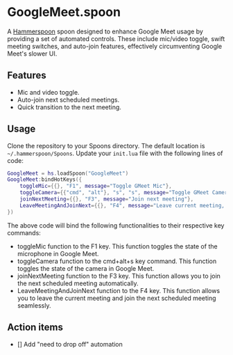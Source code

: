 # GoogleMeet.spoon

A [Hammerspoon](https://github.com/Hammerspoon/hammerspoon) spoon designed to enhance Google Meet usage by providing a set of automated controls. These include mic/video toggle, swift meeting switches, and auto-join features, effectively circumventing Google Meet's slower UI.

## Features

- Mic and video toggle.
- Auto-join next scheduled meetings.
- Quick transition to the next meeting.

## Usage

Clone the repository to your Spoons directory. The default location is `~/.hammerspoon/Spoons`.
Update your `init.lua` file with the following lines of code:

```lua
GoogleMeet = hs.loadSpoon("GoogleMeet")
GoogleMeet:bindHotKeys({
    toggleMic={{}, "F1", message="Toggle GMeet Mic"},
    toggleCamera={{"cmd", "alt"}, "s", "s", message="Toggle GMeet Camera"},
    joinNextMeeting={{}, "F3", message="Join next meeting"},
    LeaveMeetingAndJoinNext={{}, "F4", message="Leave current meeting, and join the next one"},
})
```

The above code will bind the following functionalities to their respective key commands:

- toggleMic function to the F1 key. This function toggles the state of the microphone in Google Meet.
- toggleCamera function to the cmd+alt+s key command. This function toggles the state of the camera in Google Meet.
- joinNextMeeting function to the F3 key. This function allows you to join the next scheduled meeting automatically.
- LeaveMeetingAndJoinNext function to the F4 key. This function allows you to leave the current meeting and join the next scheduled meeting seamlessly.

## Action items

- [] Add "need to drop off" automation
